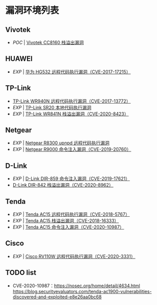 # 漏洞环境列表

## Vivotek

- *POC* | [Vivotek CC8160 栈溢出漏洞](https://github.com/firmianay/IoT-vulhub/tree/master/VIVOTEK/remote_stack_overflow)

## HUAWEI

- *EXP* | [华为 HG532 远程代码执行漏洞（CVE-2017-17215）](https://github.com/firmianay/IoT-vulhub/tree/master/HUAWEI/CVE-2017-17215)

## TP-Link

- [TP-Link WR940N 远程代码执行漏洞（CVE-2017-13772）](https://github.com/firmianay/IoT-vulhub/tree/master/TP-Link/CVE-2017-13772)
- *EXP* | [TP-Link SR20 本地代码执行漏洞](https://github.com/firmianay/IoT-vulhub/tree/master/TP-Link/tddp-rce)
- *EXP* | [TP-Link WR841N 栈溢出漏洞（CVE-2020-8423）](https://github.com/firmianay/IoT-vulhub/tree/master/TP-Link/CVE-2020-8423)

## Netgear

- *EXP* | [Netgear R8300 upnpd 远程代码执行漏洞](https://github.com/firmianay/IoT-vulhub/tree/master/Netgear/PSV-2020-0211)
- *EXP* | [Netgear R9000 命令注入漏洞（CVE-2019-20760）](https://github.com/firmianay/IoT-vulhub/tree/master/Netgear/CVE-2019-20760)

## D-Link

- *EXP* | [D-Link DIR-859 命令注入漏洞（CVE-2019-17621）](https://github.com/firmianay/IoT-vulhub/tree/master/D-Link/CVE-2019-17621)
- [D-Link DIR-842 栈溢出漏洞（CVE-2020-8962）](https://github.com/firmianay/IoT-vulhub/tree/master/D-Link/CVE-2020-8962)

## Tenda

- *EXP* | [Tenda AC15 远程代码执行漏洞（CVE-2018-5767）](https://github.com/firmianay/IoT-vulhub/tree/master/Tenda/CVE-2018-5767)
- *EXP* | [Tenda AC15 栈溢出漏洞（CVE-2018-16333）](https://github.com/firmianay/IoT-vulhub/tree/master/Tenda/CVE-2018-16333)
- *EXP* | [Tenda AC15 命令注入漏洞（CVE-2020-10987）](https://github.com/firmianay/IoT-vulhub/tree/master/Tenda/CVE-2020-10987)

## Cisco

- *EXP* | [Cisco RV110W 远程代码执行漏洞（CVE-2020-3331）](https://github.com/firmianay/IoT-vulhub/tree/master/Cisco/CVE-2020-3331)

## TODO list

- CVE-2020-10987：https://nosec.org/home/detail/4634.html https://blog.securityevaluators.com/tenda-ac1900-vulnerabilities-discovered-and-exploited-e8e26aa0bc68
